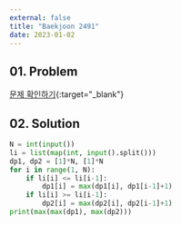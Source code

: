 ```yaml
---
external: false
title: "Baekjoon 2491"
date: 2023-01-02
---
```


## 01. Problem

[문제 확인하기](https://www.acmicpc.net/problem/2491){:target="_blank"}

## 02. Solution

```Python
N = int(input())
li = list(map(int, input().split()))
dp1, dp2 = [1]*N, [1]*N
for i in range(1, N):
    if li[i] <= li[i-1]:
        dp1[i] = max(dp1[i], dp1[i-1]+1)
    if li[i] >= li[i-1]:
        dp2[i] = max(dp2[i], dp2[i-1]+1)
print(max(max(dp1), max(dp2)))
```
